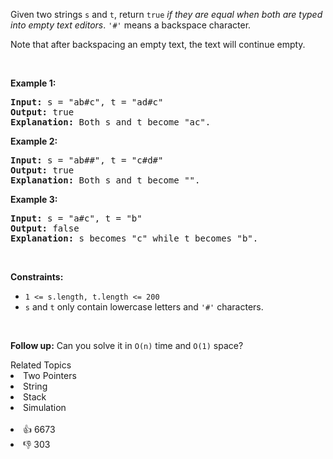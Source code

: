 <p>Given two strings <code>s</code> and <code>t</code>, return <code>true</code> <em>if they are equal when both are typed into empty text editors</em>. <code>'#'</code> means a backspace character.</p>

<p>Note that after backspacing an empty text, the text will continue empty.</p>

<p>&nbsp;</p> 
<p><strong class="example">Example 1:</strong></p>

<pre>
<strong>Input:</strong> s = "ab#c", t = "ad#c"
<strong>Output:</strong> true
<strong>Explanation:</strong> Both s and t become "ac".
</pre>

<p><strong class="example">Example 2:</strong></p>

<pre>
<strong>Input:</strong> s = "ab##", t = "c#d#"
<strong>Output:</strong> true
<strong>Explanation:</strong> Both s and t become "".
</pre>

<p><strong class="example">Example 3:</strong></p>

<pre>
<strong>Input:</strong> s = "a#c", t = "b"
<strong>Output:</strong> false
<strong>Explanation:</strong> s becomes "c" while t becomes "b".
</pre>

<p>&nbsp;</p> 
<p><strong>Constraints:</strong></p>

<ul> 
 <li><code><span>1 &lt;= s.length, t.length &lt;= 200</span></code></li> 
 <li><span><code>s</code> and <code>t</code> only contain lowercase letters and <code>'#'</code> characters.</span></li> 
</ul>

<p>&nbsp;</p> 
<p><strong>Follow up:</strong> Can you solve it in <code>O(n)</code> time and <code>O(1)</code> space?</p>

<div><div>Related Topics</div><div><li>Two Pointers</li><li>String</li><li>Stack</li><li>Simulation</li></div></div><br><div><li>👍 6673</li><li>👎 303</li></div>